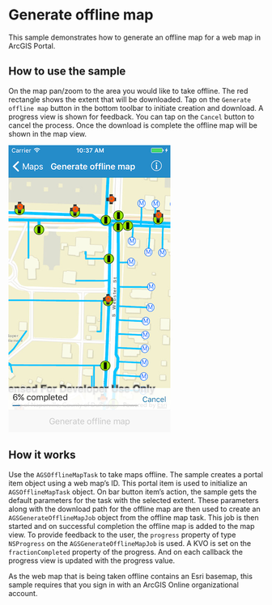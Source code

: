 # Generate offline map

This sample demonstrates how to generate an offline map for a web map in
ArcGIS Portal.

## How to use the sample

On the map pan/zoom to the area you would like to take offline. The red
rectangle shows the extent that will be downloaded. Tap on the `Generate
offline map` button in the bottom toolbar to initiate creation and
download. A progress view is shown for feedback. You can tap on the
`Cancel` button to cancel the process. Once the download is complete the
offline map will be shown in the map view.

![](image1.png)

## How it works

Use the `AGSOfflineMapTask` to take maps offline. The sample creates a
portal item object using a web map’s ID. This portal item is used to
initialize an `AGSOfflineMapTask` object. On bar button item’s action,
the sample gets the default parameters for the task with the selected
extent. These parameters along with the download path for the offline
map are then used to create an `AGSGenerateOfflineMapJob` object from
the offline map task. This job is then started and on successful
completion the offline map is added to the map view. To provide feedback
to the user, the `progress` property of type `NSProgress` on the
`AGSGenerateOfflineMapJob` is used. A KVO is set on the
`fractionCompleted` property of the progress. And on each callback the
progress view is updated with the progress value.

As the web map that is being taken offline contains an Esri basemap,
this sample requires that you sign in with an ArcGIS Online
organizational account.
